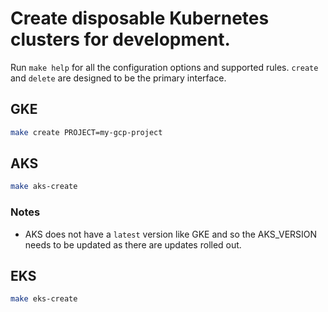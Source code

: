 # Create disposable Kubernetes clusters for development.

Run `make help` for all the configuration options and supported rules. `create`
and `delete` are designed to be the primary interface.

## GKE

```bash
make create PROJECT=my-gcp-project
```

## AKS

```bash
make aks-create
```

### Notes

- AKS does not have a `latest` version like GKE and so the AKS_VERSION needs to
  be updated as there are updates rolled out.

## EKS

```bash
make eks-create
```
